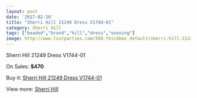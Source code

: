 ```yaml
---
layout: post
date: '2017-02-10'
title: "Sherri Hill 21249 Dress V1744-01"
category: Sherri Hill
tags: ["beaded","brand","hill","dress","evening"]
image: http://www.lustparties.com/598-thickbox_default/sherri-hill-21249-dress-v1744-01.jpg
---
```

Sherri Hill 21249 Dress V1744-01

On Sales: **$470**
<a href="https://www.lustparties.com/en/sherri-hill/208-sherri-hill-21249-dress-v1744-01.html"><amp-img layout="responsive" width="600" height="600" src="//www.lustparties.com/598-thickbox_default/sherri-hill-21249-dress-v1744-01.jpg" alt="Sherri Hill 21249 Dress V1744-01 0" /></a>
<a href="https://www.lustparties.com/en/sherri-hill/208-sherri-hill-21249-dress-v1744-01.html"><amp-img layout="responsive" width="600" height="600" src="//www.lustparties.com/600-thickbox_default/sherri-hill-21249-dress-v1744-01.jpg" alt="Sherri Hill 21249 Dress V1744-01 1" /></a>
<a href="https://www.lustparties.com/en/sherri-hill/208-sherri-hill-21249-dress-v1744-01.html"><amp-img layout="responsive" width="600" height="600" src="//www.lustparties.com/599-thickbox_default/sherri-hill-21249-dress-v1744-01.jpg" alt="Sherri Hill 21249 Dress V1744-01 2" /></a>

Buy it: [Sherri Hill 21249 Dress V1744-01](https://www.lustparties.com/en/sherri-hill/208-sherri-hill-21249-dress-v1744-01.html "Sherri Hill 21249 Dress V1744-01")

View more: [Sherri Hill](https://www.lustparties.com/en/2-sherri-hill "Sherri Hill")